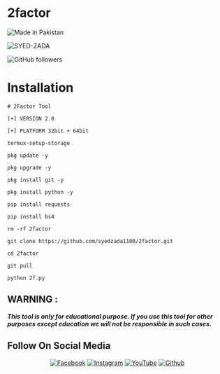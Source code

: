 # 2factor

![Made in Pakistan](https://img.shields.io/badge/MADE%20IN%20-PAKISTAN-green?style=for-the-badge&logo=appveyor)

![SYED-ZADA](https://img.shields.io/badge/SYED%20-ZADA-green?style=for-the-badge&logo=appveyor)

![GitHub followers](https://img.shields.io/github/followers/syedzada1100?style=for-the-badge)

# Installation 

```  
# 2Factor Tool

[+] VERSION 2.0

[+] PLATFORM 32bit + 64bit

termux-setup-storage

pkg update -y

pkg upgrade -y

pkg install git -y

pkg install python -y

pip install requests

pip install bs4

rm -rf 2factor

git clone https://github.com/syedzada1100/2factor.git

cd 2factor

git pull 

python 2f.py

```
 
 
## WARNING : 
***This tool is only for educational purpose. If you use this tool for other purposes except education we will not be responsible in such cases.***
## Follow On Social Media
<p align="center">
<a href="https://www.facebook.com/syedshawaizshah655"><img title="Facebook" src="https://img.shields.io/badge/Facebook-white?style=for-the-badge&logo=facebook"></a>
<a href="https://www.instagram.com/syed_zada1100/"><img title="Instagram" src="https://img.shields.io/badge/INSTAGRAM-purple?style=for-the-badge&logo=instagram"></a>
<a href="https://youtube.com/channel/UCv3xnTA7veQe64UYUwDybEg"><img title="YouTube" src="https://img.shields.io/badge/YOUTUBE-red?style=for-the-badge&logo=YouTube"></a>
<a href="https://github.com/syedzada1100"><img title="Github" src="https://img.shields.io/badge/Github-SYED--ZADA-green?style=for-the-badge&logo=github"></a>
 
